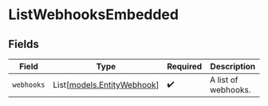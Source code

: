 # ListWebhooksEmbedded


## Fields

| Field                                                    | Type                                                     | Required                                                 | Description                                              |
| -------------------------------------------------------- | -------------------------------------------------------- | -------------------------------------------------------- | -------------------------------------------------------- |
| `webhooks`                                               | List[[models.EntityWebhook](../models/entitywebhook.md)] | :heavy_check_mark:                                       | A list of webhooks.                                      |